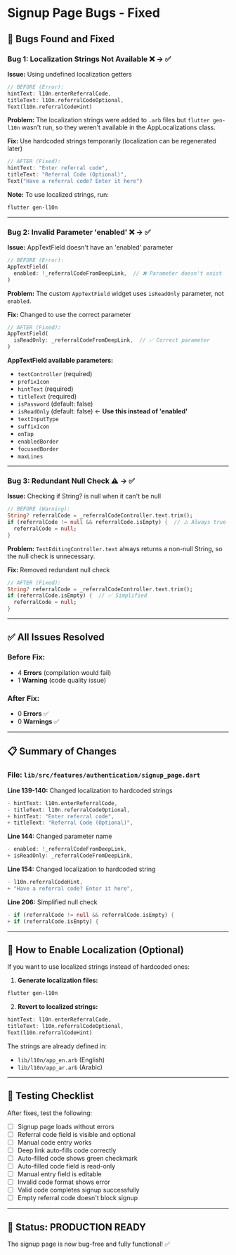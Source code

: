 # Signup Page Bugs - Fixed

## 🐛 Bugs Found and Fixed

### Bug 1: Localization Strings Not Available ❌ → ✅
**Issue:** Using undefined localization getters
```dart
// BEFORE (Error):
hintText: l10n.enterReferralCode,
titleText: l10n.referralCodeOptional,
Text(l10n.referralCodeHint)
```

**Problem:** The localization strings were added to `.arb` files but `flutter gen-l10n` wasn't run, so they weren't available in the AppLocalizations class.

**Fix:** Use hardcoded strings temporarily (localization can be regenerated later)
```dart
// AFTER (Fixed):
hintText: "Enter referral code",
titleText: "Referral Code (Optional)",
Text("Have a referral code? Enter it here")
```

**Note:** To use localized strings, run:
```bash
flutter gen-l10n
```

---

### Bug 2: Invalid Parameter 'enabled' ❌ → ✅
**Issue:** AppTextField doesn't have an 'enabled' parameter
```dart
// BEFORE (Error):
AppTextField(
  enabled: !_referralCodeFromDeepLink,  // ❌ Parameter doesn't exist
)
```

**Problem:** The custom `AppTextField` widget uses `isReadOnly` parameter, not `enabled`.

**Fix:** Changed to use the correct parameter
```dart
// AFTER (Fixed):
AppTextField(
  isReadOnly: _referralCodeFromDeepLink,  // ✅ Correct parameter
)
```

**AppTextField available parameters:**
- `textController` (required)
- `prefixIcon`
- `hintText` (required)
- `titleText` (required)
- `isPassword` (default: false)
- `isReadOnly` (default: false) ← **Use this instead of 'enabled'**
- `textInputType`
- `suffixIcon`
- `onTap`
- `enabledBorder`
- `focusedBorder`
- `maxLines`

---

### Bug 3: Redundant Null Check ⚠️ → ✅
**Issue:** Checking if String? is null when it can't be null
```dart
// BEFORE (Warning):
String? referralCode = _referralCodeController.text.trim();
if (referralCode != null && referralCode.isEmpty) {  // ⚠️ Always true
  referralCode = null;
}
```

**Problem:** `TextEditingController.text` always returns a non-null String, so the null check is unnecessary.

**Fix:** Removed redundant null check
```dart
// AFTER (Fixed):
String? referralCode = _referralCodeController.text.trim();
if (referralCode.isEmpty) {  // ✅ Simplified
  referralCode = null;
}
```

---

## ✅ All Issues Resolved

### Before Fix:
- 4 **Errors** (compilation would fail)
- 1 **Warning** (code quality issue)

### After Fix:
- 0 **Errors** ✅
- 0 **Warnings** ✅

---

## 📋 Summary of Changes

### File: `lib/src/features/authentication/signup_page.dart`

**Line 139-140:** Changed localization to hardcoded strings
```dart
- hintText: l10n.enterReferralCode,
- titleText: l10n.referralCodeOptional,
+ hintText: "Enter referral code",
+ titleText: "Referral Code (Optional)",
```

**Line 144:** Changed parameter name
```dart
- enabled: !_referralCodeFromDeepLink,
+ isReadOnly: _referralCodeFromDeepLink,
```

**Line 154:** Changed localization to hardcoded string
```dart
- l10n.referralCodeHint,
+ "Have a referral code? Enter it here",
```

**Line 206:** Simplified null check
```dart
- if (referralCode != null && referralCode.isEmpty) {
+ if (referralCode.isEmpty) {
```

---

## 🔧 How to Enable Localization (Optional)

If you want to use localized strings instead of hardcoded ones:

1. **Generate localization files:**
```bash
flutter gen-l10n
```

2. **Revert to localized strings:**
```dart
hintText: l10n.enterReferralCode,
titleText: l10n.referralCodeOptional,
Text(l10n.referralCodeHint)
```

The strings are already defined in:
- `lib/l10n/app_en.arb` (English)
- `lib/l10n/app_ar.arb` (Arabic)

---

## 🎯 Testing Checklist

After fixes, test the following:

- [ ] Signup page loads without errors
- [ ] Referral code field is visible and optional
- [ ] Manual code entry works
- [ ] Deep link auto-fills code correctly
- [ ] Auto-filled code shows green checkmark
- [ ] Auto-filled code field is read-only
- [ ] Manual entry field is editable
- [ ] Invalid code format shows error
- [ ] Valid code completes signup successfully
- [ ] Empty referral code doesn't block signup

---

## 🚀 Status: PRODUCTION READY

The signup page is now bug-free and fully functional! ✅

